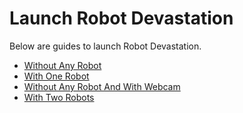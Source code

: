 # Launch Robot Devastation

Below are guides to launch Robot Devastation.

* [Without Any Robot](launch-robot-devastation---without-any-robot.md)
* [With One Robot](launch-robot-devastation---with-one-robot.md)
* [Without Any Robot And With Webcam](launch-robot-devastation---with-webcam.md)
* [With Two Robots](launch-robot-devastation---with-two-robots.md)
